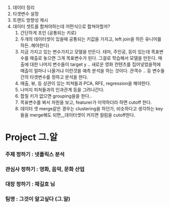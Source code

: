 1. 데이터 정리
2. 타겟변수 설정
3. 트렌드 방향성 제시
4. 데이터 셋트를 합쳐야하는데 어떤식으로 합쳐야할까?
   1.  간단하게 조인 (공통되는 키로)
   2. 두개의 데이터셋이 있을때 공통되는 키값을 가지고, left join을 하든 유니어를 하든..해야한다)
   3. 지금 가지고 있는 변수가지고 모델을 만든다. 테마, 주인공, 등이 있는데 목표변수를 매출로 놓으면 그게 목표변수가 된다. 그걸로 학습해서 모델을 만든다. 매출에 대한 나머지 변수들이 target y .. 새로운 영화 컨텐츠를 집어넣었을적에 매출이 얼마나 나올거냐 이런것을 예측 분석을 하는 것이다. 
      관객수 .. 등 변수들간의 타겟변수를 정하고 분석을 한다. 
   4. 매출, 뷰, 등 상관이 있는 피쳐들과 PCA, RFE, regression을 해야한다. 
   5. 나머지 피쳐들과의 인과관계 등을 그려나간다.
   6. 합칠 키가 없으면 grouping을을 한다.. 
   7. 목표변수를 봐서 차원을 보고, featurer가 미약하더라 하면 cutoff 한다.
   8. 데이터 셋 merge같은 경우는 clustering을 하던가, 비슷하다고 생각하는 key들을 merge해도 되면,,,데이터셋이 커지면 컬럼을 cutoff한다.

# Project 그.알

### 주제 정하기 : 넷플릭스 분석

### 관심사 정하기 : 영화, 음악, 문화 산업

### 대장 정하기 : 채길호 님

### 팀명 : 그것이 알고싶다 (그.알)


